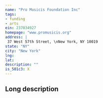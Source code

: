 ```yaml
---
name: "Pro Musicis Foundation Inc"
tags:
- funding
- arts
ein: 237034927
homepage: "www.promusicis.org"
address: |
 37 West 57th Street, \nNew York, NY 10019
state: "NY"
city: "New York"
lng: 
lat: 
description: ""
is_501c3: X
---
```


## Long description


